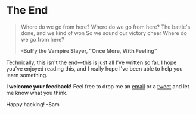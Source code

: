 # The End #

> Where do we go from here?
> Where do we go from here?
> The battle's done, and we kind of won
> So we sound our victory cheer
> Where do we go from here?
>
>**-Buffy the Vampire Slayer, "Once More, With Feeling"**

Technically, this isn't the end—this is just all I've written so far. I hope you've enjoyed reading this, and I really hope I've been able to help you learn something.

**I welcome your feedback!** Feel free to drop me an [email](mailto:geeksam@gmail.com) or a [tweet](https://twitter.com/#!/geeksam) and let me know what you think.

Happy hacking!
-Sam
